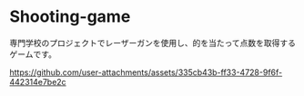 # Shooting-game
専門学校のプロジェクトでレーザーガンを使用し、的を当たって点数を取得するゲームです。


https://github.com/user-attachments/assets/335cb43b-ff33-4728-9f6f-442314e7be2c

